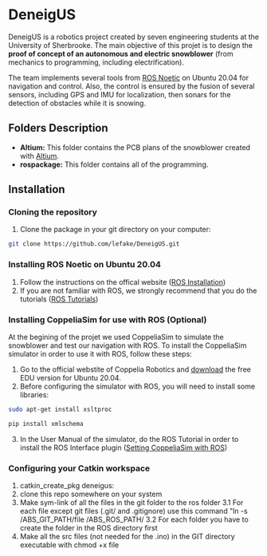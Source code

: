 # DeneigUS

DeneigUS is a robotics project created by seven engineering students at the University of Sherbrooke. The main objective of this projet is to design the **proof of concept of an autonomous and electric snowblower** (from mechanics to programming, including electrification).

The team implements several tools from [ROS Noetic](http://wiki.ros.org/noetic) on Ubuntu 20.04 for navigation and control. Also, the control is ensured by the fusion of several sensors, including GPS and IMU for localization, then sonars for the detection of obstacles while it is snowing.

## Folders Description

* **Altium:** This folder contains the PCB plans of the snowblower created with [Altium](https://www.altium.com/).
* **rospackage:** This folder contains all of the programming.


## Installation

### Cloning the repository 

1. Clone the package in your git directory on your computer:
```bash
git clone https://github.com/lefake/DeneigUS.git
```
### Installing ROS Noetic on Ubuntu 20.04
1. Follow the instructions on the offical website ([ROS Installation](http://wiki.ros.org/noetic/Installation/Ubuntu))
2. If you are not familiar with ROS, we strongly recommend that you do the tutorials ([ROS Tutorials](http://wiki.ros.org/ROS/Tutorials))

### Installing CoppeliaSim for use with ROS (Optional)
At the begining of the projet we used CoppeliaSim to simulate the snowblower and test our navigation with ROS. To install the CoppeliaSim simulator in order to use it with ROS, follow these steps:

1. Go to the official webstite of Coppelia Robotics and [download](https://www.coppeliarobotics.com/downloads) the free EDU version for Ubuntu 20.04.
2. Before configuring the simulator with ROS, you will need to install some libraries:
```bash
sudo apt-get install xsltproc
```
```bash
pip install xmlschema
```
3. In the User Manual of the simulator, do the ROS Tutorial in order to install the ROS Interface plugin ([Setting CoppeliaSim with ROS](https://www.coppeliarobotics.com/helpFiles/))


### Configuring your Catkin workspace
1. catkin_create_pkg deneigus:
2. clone this repo somewhere on your system
3. Make sym-link of all the files in the git folder to the ros folder 
    3.1 For each file except git files (.git/ and .gitignore) use this command "ln -s /ABS_GIT_PATH/file /ABS_ROS_PATH/
    3.2 For each folder you have to create the folder in the ROS directory first
4. Make all the src files (not needed for the .ino) in the GIT directory executable with chmod +x file

